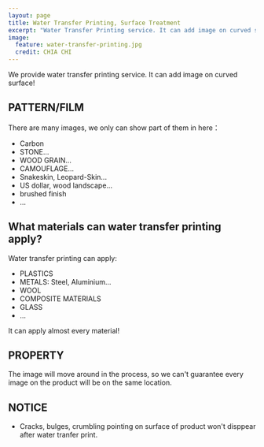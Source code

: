 ```yaml
---
layout: page
title: Water Transfer Printing, Surface Treatment
excerpt: "Water Transfer Printing service. It can add image on curved surface! Image: brushed finish, Carbon, Wood Grain, Snakeskin, Stone..."
image:
  feature: water-transfer-printing.jpg
  credit: CHIA CHI
---
```


We provide water transfer printing service. It can add image on curved surface!

## PATTERN/FILM

There are many images, we only can show part of them in here：

* Carbon
* STONE...
* WOOD GRAIN...
* CAMOUFLAGE...
* Snakeskin, Leopard-Skin...
* US dollar, wood landscape...
* brushed finish
* ...

## What materials can water transfer printing apply?

Water transfer printing can apply:

* PLASTICS
* METALS: Steel, Aluminium...
* WOOL
* COMPOSITE MATERIALS
* GLASS
* ...

It can apply almost every material!

## PROPERTY

The image will move around in the process, so we can't guarantee every image on the product will be on the same location.

## NOTICE

* Cracks, bulges, crumbling pointing on surface of product won't disppear after water tranfer print.
